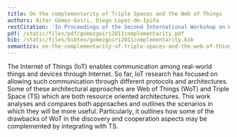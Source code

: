 ```yaml
---
title: On the complementarity of Triple Spaces and the Web of Things
authors: Aitor Gómez-Goiri, Diego López-de-Ipiña
restCitation: 'In Proceedings of the Second International Workshop on Web of Things, <a href="http://www.webofthings.com/wot/2011/">WoT 11</a>, pages 12:1–12:6. ISBN: <a href="http://doi.acm.org/10.1145/1993966.1993983" target="_blank">978-1-4503-0624-9</a>. New York, NY, USA, 2011.'
pdf: /static/files/pdf/gomezgoiri2011complementarity.pdf
bib: /static/files/bibtex/gomezgoiri2011complementarity.bib
semantics: on-the-complementarity-of-triple-spaces-and-the-web-of-things
---
```


The Internet of Things (IoT) enables communication among real-world things and devices through Internet.
So far, IoT research has focused on allowing such communication through different protocols and architectures.
Some of these architectural approaches are Web of Things (WoT) and Triple Space (TS) which are both resource oriented architectures.
This work analyses and compares both approaches and outlines the scenarios in which they will be more useful.
Particularly, it outlines how some of the drawbacks of WoT in the discovery and cooperation aspects may be complemented by integrating with TS.
